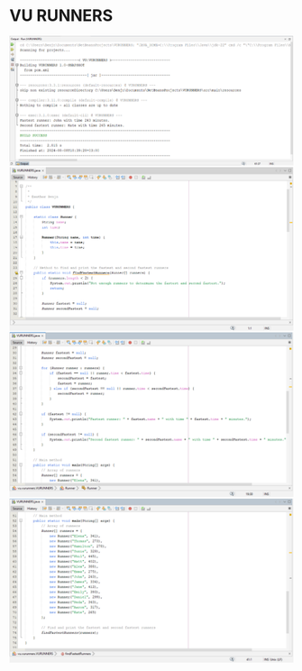 # VU RUNNERS
!["The Code Output"](https://github.com/mugabiBenjamin/VURUNNERS/blob/main/VURUNNERS_Code_Output.png?raw=true)
!["VURUNNERS_Code_1"](https://github.com/mugabiBenjamin/VURUNNERS/blob/main/VURUNNERS_Code_1.png?raw=true)
!["VURUNNERS_Code_2"](https://github.com/mugabiBenjamin/VURUNNERS/blob/main/VURUNNERS_Code_2.png?raw=true)
!["VURUNNERS_Code_3"](https://github.com/mugabiBenjamin/VURUNNERS/blob/main/VURUNNERS_Code_3.png?raw=true)
